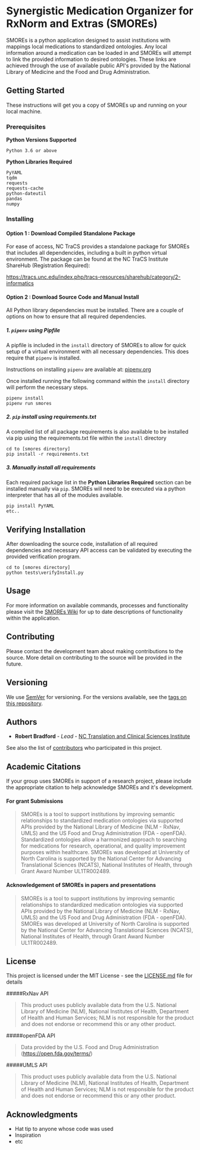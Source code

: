 # Synergistic Medication Organizer for RxNorm and Extras (SMOREs)

SMOREs is a python application designed to assist institutions with mappings local medications to standardized ontologies. Any local information around a medication can be loaded in and SMOREs will attempt to link the provided information to desired ontologies. These links are achieved through the use of available public API's provided by the National Library of Medicine and the Food and Drug Administration.

## Getting Started

These instructions will get you a copy of SMOREs up and running on your local machine.

### Prerequisites
**Python Versions Supported**
```
Python 3.6 or above
```
**Python Libraries Required**
```
PyYAML
tqdm
requests
requests-cache
python-dateutil
pandas
numpy
```
### Installing

#### Option 1 : Download Compiled Standalone Package
For ease of access, NC TraCS provides a standalone package for SMOREs that includes all dependencides, including a built in python virtual environment.
The package can be found at the NC TraCS Institute ShareHub (Registration Required):

https://tracs.unc.edu/index.php/tracs-resources/sharehub/category/2-informatics


#### Option 2 : Download Source Code and Manual Install
All Python library dependencies must be installed. There are a couple of options on how to ensure that all required dependencies.
##### 1. `pipenv` using Pipfile
A pipfile is included in the `install` directory of SMOREs to allow for quick setup of a virtual environment with all necessary dependencies. This does require that `pipenv` is installed.

Instructions on installing `pipenv` are available at: [pipenv.org](https://docs.pipenv.org/en/latest/install/#installing-pipenv)

Once installed running the following command within the `install` directory will perform the necessary steps.
```
pipenv install
pipenv run smores
```

##### 2. `pip` install using requirements.txt
A compiled list of all package requirements is also available to be installed via pip using the requirements.txt file within the `install` directory
```
cd to [smores directory]
pip install -r requirements.txt
```


##### 3. Manually install all requirements
Each required package list in the **Python Libraries Required** section can be installed manually via `pip`. SMOREs will need to be executed via a python interpreter that has all of the modules available.
```
pip install PyYAML
etc..
```


## Verifying Installation

After downloading the source code, installation of all required dependencies and necessary API access can be validated by executing the provided verification program.

```
cd to [smores directory]
python tests\verifyInstall.py
```

## Usage
For more information on available commands, processes and functionality please visit the [SMOREs Wiki]() for up to date descriptions of functionality within the application.

## Contributing

Please contact the development team about making contributions to the source. More detail on contributing to the source will be provided in the future.

## Versioning

We use [SemVer](http://semver.org/) for versioning. For the versions available, see the [tags on this repository](https://github.com/your/project/tags). 

## Authors

* **Robert Bradford** - *Lead* - [NC Translation and Clinical Sciences Institute](https:tracs.unc.edu)

See also the list of [contributors](https://github.com/your/project/contributors) who participated in this project.


## Academic Citations
If your group uses SMOREs in support of a research project, please include the appropriate citation to help acknowledge SMOREs and it's development.

#### For grant Submissions
> SMOREs is a tool to support institutions by improving semantic relationships to standardized medication ontologies via supported APIs provided by the National Library of Medicine (NLM - RxNav, UMLS) and the US Food and Drug Administration (FDA - openFDA). Standardized ontologies allow a harmonized approach to searching for medications for research, operational, and quality improvement purposes within healthcare. SMOREs was developed at University of North Carolina is supported by the National Center for Advancing Translational Sciences (NCATS), National Institutes of Health, through Grant Award Number UL1TR002489.


#### Acknowledgement of SMOREs in papers and presentations
> SMOREs is a tool to support institutions by improving semantic relationships to standardized medication ontologies via supported APIs provided by the National Library of Medicine (NLM - RxNav, UMLS) and the US Food and Drug Administration (FDA - openFDA). SMOREs was developed at University of North Carolina is supported by the National Center for Advancing Translational Sciences (NCATS), National Institutes of Health, through Grant Award Number UL1TR002489.

## License

This project is licensed under the MIT License - see the [LICENSE.md](LICENSE.md) file for details

#####RxNav API
>This product uses publicly available data from the U.S. National Library of Medicine (NLM), National Institutes of Health, Department of Health and Human Services; NLM is not responsible for the product and does not endorse or recommend this or any other product.

#####openFDA API
>Data provided by the U.S. Food and Drug Administration (https://open.fda.gov/terms/)

#####UMLS API
>This product uses publicly available data from the U.S. National Library of Medicine (NLM), National Institutes of Health, Department of Health and Human Services; NLM is not responsible for the product and does not endorse or recommend this or any other product.

## Acknowledgments

* Hat tip to anyone whose code was used
* Inspiration
* etc

